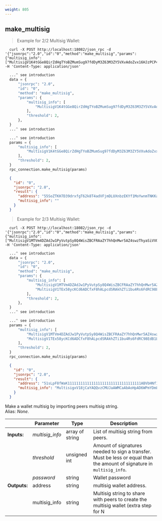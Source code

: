 ```yaml
---
weight: 805
---
```


## **make_multisig**

> Example for 2/2 Multisig Wallet:

```shell
  curl -X POST http://localhost:18082/json_rpc -d '{"jsonrpc":"2.0","id":"0","method":"make_multisig","params":{"multisig_info":["MultisigV1K4tGGe8QirZdHgTYoBZMumSug97fdDyM3Z63M3ZY5VXvAdoZvx16HJzPCP4Rp2ABMKUqLD2a74ugMdBfrVpKt4BwD8qCL5aZLrsYWoHiA7JJwDESuhsC3eF8QC9UMvxLXEMsMVh16o98GnKRYz1HCKXrAEWfcrCHyz3bLW1Pdggyowop"],"threshold":2}}' -H 'Content-Type: application/json'
```
```python
  ...^ see introduction
  data = {
      "jsonrpc": "2.0",
      "id": "0",
      "method": "make_multisig",
      "params": {
          "multisig_info": [
              "MultisigV1K4tGGe8QirZdHgTYoBZMumSug97fdDyM3Z63M3ZY5VXvAdoZvx16HJzPCP4Rp2ABMKUqLD2a74ugMdBfrVpKt4BwD8qCL5aZLrsYWoHiA7JJwDESuhsC3eF8QC9UMvxLXEMsMVh16o98GnKRYz1HCKXrAEWfcrCHyz3bLW1Pdggyowop"
          ],
          "threshold": 2,
      },
  }
  ...^ see introduction
```
```py
  ...^ see introduction
  params = {
      "multisig_info": [
          "MultisigV1K4tGGe8QirZdHgTYoBZMumSug97fdDyM3Z63M3ZY5VXvAdoZvx16HJzPCP4Rp2ABMKUqLD2a74ugMdBfrVpKt4BwD8qCL5aZLrsYWoHiA7JJwDESuhsC3eF8QC9UMvxLXEMsMVh16o98GnKRYz1HCKXrAEWfcrCHyz3bLW1Pdggyowop"
      ],
      "threshold": 2,
  }
  rpc_connection.make_multisig(params)
```
```json
  {
    "id": "0",
    "jsonrpc": "2.0",
    "result": {
      "address": "55SoZTKH7D39drxfgT62k8T4adVFjmDLUXnbzEKYf1MoYwnmTNKKaqGfxm4sqeKCHXQ5up7PVxrkoeRzXu83d8xYURouMod",
      "multisig_info": ""
    }
  }
```

> Example for 2/3 Multisig Wallet:

```shell
  curl -X POST http://localhost:18082/json_rpc -d '{"jsonrpc":"2.0","id":"0","method":"make_multisig","params":{"multisig_info":["MultisigV1MTVm4DZAdJw1PyVutpSy8Q4WisZBCFRAaZY7hhQnMwr5AZ4swzThyaSiVVQM5FHj1JQi3zPKhQ4k81BZkPSEaFjwRJtbfqfJcVvCqRnmBVcWVxhnihX5s8fZWBCjKrzT3CS95spG4dzNzJSUcjheAkLzCpVmSzGtgwMhAS3Vuz9Pas24","MultisigV1TEx58ycKCd6ADCfxF8hALpcdSRAkhZTi1bu4Rs6FdRC98EdB1LY7TAkMxasM55khFgcxrSXivaSr5FCMyJGHmojm1eE4HpGWPeZKv6cgCTThRzC4u6bkkSoFQdbzWN92yn1XEjuP2XQrGHk81mG2LMeyB51MWKJAVF99Pg9mX2BpmYFj"],"threshold":2}}' -H 'Content-Type: application/json'
```
```python
  ...^ see introduction
  data = {
      "jsonrpc": "2.0",
      "id": "0",
      "method": "make_multisig",
      "params": {
          "multisig_info": [
              "MultisigV1MTVm4DZAdJw1PyVutpSy8Q4WisZBCFRAaZY7hhQnMwr5AZ4swzThyaSiVVQM5FHj1JQi3zPKhQ4k81BZkPSEaFjwRJtbfqfJcVvCqRnmBVcWVxhnihX5s8fZWBCjKrzT3CS95spG4dzNzJSUcjheAkLzCpVmSzGtgwMhAS3Vuz9Pas24",
              "MultisigV1TEx58ycKCd6ADCfxF8hALpcdSRAkhZTi1bu4Rs6FdRC98EdB1LY7TAkMxasM55khFgcxrSXivaSr5FCMyJGHmojm1eE4HpGWPeZKv6cgCTThRzC4u6bkkSoFQdbzWN92yn1XEjuP2XQrGHk81mG2LMeyB51MWKJAVF99Pg9mX2BpmYFj",
          ],
          "threshold": 2,
      },
  }
  ...^ see introduction
```
```py
  ...^ see introduction
  params = {
      "multisig_info": [
          "MultisigV1MTVm4DZAdJw1PyVutpSy8Q4WisZBCFRAaZY7hhQnMwr5AZ4swzThyaSiVVQM5FHj1JQi3zPKhQ4k81BZkPSEaFjwRJtbfqfJcVvCqRnmBVcWVxhnihX5s8fZWBCjKrzT3CS95spG4dzNzJSUcjheAkLzCpVmSzGtgwMhAS3Vuz9Pas24",
          "MultisigV1TEx58ycKCd6ADCfxF8hALpcdSRAkhZTi1bu4Rs6FdRC98EdB1LY7TAkMxasM55khFgcxrSXivaSr5FCMyJGHmojm1eE4HpGWPeZKv6cgCTThRzC4u6bkkSoFQdbzWN92yn1XEjuP2XQrGHk81mG2LMeyB51MWKJAVF99Pg9mX2BpmYFj",
      ],
      "threshold": 2,
  }
  rpc_connection.make_multisig(params)
```
```json
  {
    "id": "0",
    "jsonrpc": "2.0",
    "result": {
      "address": "51sLpF8fWaK1111111111111111111111111111111111ABVbHNf1JFWJyFp5YZgZRQ44RiviJi1sPHgLVMbckRsDkTRgKS",
      "multisig_info": "MultisigxV18jCaYAQQvzCMUJaAWMCaAbAoHpAD6WPmYDmLtBtazD654E8RWkLaGRf29fJ3stU471MELKxwufNYeigP7LoE4tn2Sscwn5g7PyCfcBc1V4ffRHY3Kxqq6VocSCUTncpVeUskaDKuTAWtdB9VTBGW7iG1cd7Zm1dYgur3CiemkGjRUAj9bL3xTEuyaKGYSDhtpFZFp99HQX57EawhiRHk3qq4hjWX"
    }
  }
```
Make a wallet multisig by importing peers multisig string.  
Alias: *None*.  

|             | Parameter       | Type            | Description
| ---         | ---             | ---             | ---
|**Inputs:**  | *multisig_info* | array of string | List of multisig string from peers.
|             | *threshold*     | unsigned int    | Amount of signatures needed to sign a transfer. Must be less or equal than the amount of signature in `multisig_info`.
|             | *password*      | string          | Wallet password 
|**Outputs:** | address         | string          | multisig wallet address.
|             | multisig_info   | string          | Multisig string to share with peers to create the multisig wallet (extra step for N|1/N wallets).